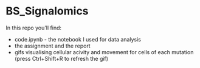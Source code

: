 # BS_Signalomics
In this repo you'll find:
- code.ipynb - the notebook I used for data analysis
- the assignment and the report
- gifs visualising cellular acivity and movement for cells of each mutation (press Ctrl+Shift+R to refresh the gif)
